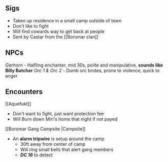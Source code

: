 ## Sigs
 - Taken up residence in a small camp outside of town
 - Don't like to fight
 - Will find cowards way to get back at people
 - Sent by Castar from the [[Boromar clan]]

## NPCs
*Garhorn* - Halfling enchanter, mid 30s, polite and manipulative, **sounds like Billy Butcher**
*Orc 1 & Orc 2* - Dumb orc brutes, prone to violence, quick to anger
## Encounters
[[Aquefukt]]
- Don't want to fight, just want protection fee
- Will Burn down Miri's home that night if not payed

[[Boromar Gang Campsite |Campsite]]
- An **alarm tripwire** is setup around the camp
	- 30ft away from center of camp
	- Will ring small bells that alert gang members
	- ***DC 16*** to detect


